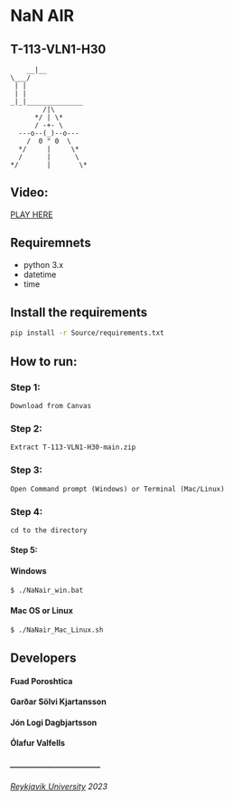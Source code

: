 # NaN AIR
## T-113-VLN1-H30

```ascii
    __|__
\___/
 | |
 | |
_|_|______________
        /|\ 
      */ | \*            
      / -+- \
  ---o--(_)--o---
    /  0 " 0  \
  */     |     \*
  /      |      \
*/       |       \*

```
## Video:
[PLAY HERE](ru.is)

## Requiremnets

- python 3.x
- datetime
- time

## Install the requirements

```bash
pip install -r Source/requirements.txt
```

## How to run:

### Step 1:
```
Download from Canvas
```
### Step 2:

```
Extract T-113-VLN1-H30-main.zip
```
### Step 3:
```
Open Command prompt (Windows) or Terminal (Mac/Linux) 
```
### Step 4:
```
cd to the directory
```
#### Step 5:

#### Windows
```Bash
$ ./NaNair_win.bat
```

#### Mac OS or Linux
```bash
$ ./NaNair_Mac_Linux.sh
```

## Developers

#### Fuad Poroshtica
#### Garðar Sölvi Kjartansson
#### Jón Logi Dagbjartsson
#### Ólafur Valfells

##### ________________________
######  [_Reykjavik University_](https://www.ru.is) _2023_
